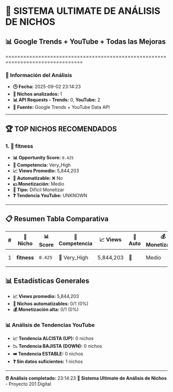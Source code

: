 # 🚀 SISTEMA ULTIMATE DE ANÁLISIS DE NICHOS
## 📊 Google Trends + YouTube + Todas las Mejoras

================================================================================

### 📅 **Información del Análisis**

- **🕒 Fecha:** 2025-09-02 23:14:23
- **🎯 Nichos analizados:** 1
- **📊 API Requests - Trends:** 0, **YouTube:** 2
- **📁 Fuente:** Google Trends + YouTube Data API

---

## 🏆 TOP NICHOS RECOMENDADOS

### 1. 🎯 **fitness**

- **📊 Opportunity Score:** `0.425`
- **🔴 Competencia:** Very_High
- **📈 Views Promedio:** 5,844,203
- **👤 Automatizable:** ❌ No
- **💵 Monetización:** Medio
- **🎯 Tipo:** Difícil Monetizar
- **❓ Tendencia YouTube:** UNKNOWN

---

## 📋 **Resumen Tabla Comparativa**

| # | 🎯 Nicho | 📊 Score | 🚦 Competencia | 📈 Views | 🤖 Auto | 💰 Monetización | 📊 Tendencia |
|---|----------|----------|----------------|----------|------|----------------|-------------|
| 1 | **fitness** | `0.425` | 🔴 Very_High | 5,844,203 | 👤 | Medio | ❓ UNKNOWN |

## 📊 **Estadísticas Generales**

- **📈 Views promedio:** 5,844,203
- **🤖 Nichos automatizables:** 0/1 (0%)
- **💰 Monetización alta:** 0/1 (0%)

### 📊 **Análisis de Tendencias YouTube**

- **📈 Tendencia ALCISTA (UP):** 0 nichos
- **📉 Tendencia BAJISTA (DOWN):** 0 nichos
- **➡️ Tendencia ESTABLE:** 0 nichos
- **❓ Sin datos suficientes:** 1 nichos

---

**⏰ Análisis completado:** 23:14:23
**🚀 Sistema Ultimate de Análisis de Nichos** - Proyecto 201 Digital
